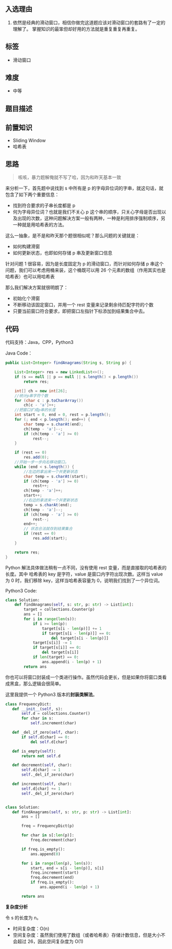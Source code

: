 ## 入选理由

1. 依然是经典的滑动窗口，相信你做完这道题应该对滑动窗口的套路有了一定的理解了。 掌握知识的最笨但却好用的方法就是重复重复再重复。

## 标签

- 滑动窗口

## 难度

- 中等

## 题目描述

## 前置知识

- Sliding Window
- 哈希表

## 思路

> 咳咳，暴力题解俺就不写了哈，因为和昨天基本一致

来分析一下，首先题中说找到 s 中所有是 p 的字母异位词的字串，就这句话，就包含了如下两个重要信息：

- 找到符合要求的子串长度都是 p
- 何为字母异位词？也就是我们不关心 p 这个串的顺序，只关心字母是否出现以及出现的次数，这种问题解决方案一般有两种，一种是利用排序强制顺序，另一种就是用哈希表的方法。

这么一抽象，是不是和昨天那个题很相似呢？那么问题的关键就是：

- 如何构建滑窗
- 如何更新状态，也即如何存储 p 串及更新窗口信息

针对问题 1 很容易，因为是长度固定为 p 的滑动窗口，而针对如何存储 p 串这个问题，我们可以考虑用桶来装，这个桶既可以用 26 个元素的数组（作用其实也是哈希表）也可以用哈希表

那么我们解决方案就很明朗了：

- 初始化个滑窗
- 不断移动该固定窗口，并用一个 rest 变量来记录剩余待匹配字符的个数
- 只要当前窗口符合要求，即把窗口左指针下标添加到结果集合中去。

## 代码

代码支持：Java，CPP，Python3

 Java Code： 

```java
public List<Integer> findAnagrams(String s, String p) {

    List<Integer> res = new LinkedList<>();
    if (s == null || p == null || s.length() < p.length())
        return res;

    int[] ch = new int[26];
    //统计p串字符个数
    for (char c : p.toCharArray())
        ch[c - 'a']++;
    //把窗口扩成p串的长度
    int start = 0, end = 0, rest = p.length();
    for (; end < p.length(); end++) {
        char temp = s.charAt(end);
        ch[temp - 'a']--;
        if (ch[temp - 'a'] >= 0)
            rest--;
    }

    if (rest == 0)
        res.add(0);
    //开始一步一步向右移动窗口。
    while (end < s.length()) {
        //左边的拿出来一个并更新状态
        char temp = s.charAt(start);
        if (ch[temp - 'a'] >= 0)
            rest++;
        ch[temp - 'a']++;
        start++;
        //右边的拿进来一个并更新状态
        temp = s.charAt(end);
        ch[temp - 'a']--;
        if (ch[temp - 'a'] >= 0)
            rest--;
        end++;
        // 状态合法就存到结果集合
        if (rest == 0)
            res.add(start);
    }

    return res;
}
```

Python 解法具体做法稍有一点不同，没有使用 rest 变量，而是直接取的哈希表的长度。其中 哈希表的 key 是字符，value 是窗口内字符出现次数。这样当 value 为 0 时，我们移除 key，这样当哈希表容量为 0，说明我们找到了一个异位词。

Python3 Code:

```python
class Solution:
    def findAnagrams(self, s: str, p: str) -> List[int]:
        target = collections.Counter(p)
        ans = []
        for i in range(len(s)):
            if i >= len(p):
                target[s[i - len(p)]] += 1
                if target[s[i - len(p)]] == 0:
                    del target[s[i - len(p)]]
            target[s[i]] -= 1
            if target[s[i]] == 0:
                del target[s[i]]
            if len(target) == 0:
                ans.append(i - len(p) + 1)
        return ans
```

你也可以将窗口封装成一个类进行操作。虽然代码会更长，但是如果你将窗口类看成黑盒，那么逻辑会很简单。

这里我提供一个 Python3 版本的**封装类解法**。

```python
class FrequencyDict:
   def __init__(self, s):
       self.d = collections.Counter()
       for char in s:
           self.increment(char)

   def _del_if_zero(self, char):
       if self.d[char] == 0:
           del self.d[char]

   def is_empty(self):
       return not self.d

   def decrement(self, char):
       self.d[char] -= 1
       self._del_if_zero(char)

   def increment(self, char):
       self.d[char] += 1
       self._del_if_zero(char)


class Solution:
   def findAnagrams(self, s: str, p: str) -> List[int]:
       ans = []

       freq = FrequencyDict(p)

       for char in s[:len(p)]:
           freq.decrement(char)

       if freq.is_empty():
           ans.append(0)

       for i in range(len(p), len(s)):
           start, end = s[i - len(p)], s[i]
           freq.increment(start)
           freq.decrement(end)
           if freq.is_empty():
               ans.append(i - len(p) + 1)

       return ans
```

**复杂度分析**

令 s 的长度为 n。

- 时间复杂度：O(n)
- 空间复杂度：虽然我们使用了数组（或者哈希表）存储计数信息，但是大小不会超过 26，因此空间复杂度为 O(1)
